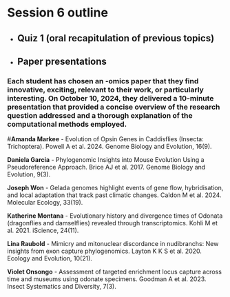 # Session 6 outline

* ## Quiz 1 (oral recapitulation of previous topics)
* ## Paper presentations
### Each student has chosen an -omics paper that they find innovative, exciting, relevant to their work, or particularly interesting. On October 10, 2024, they delivered a 10-minute presentation that provided a concise overview of the research question addressed and a thorough explanation of the computational methods employed.

   #**Amanda Markee** - Evolution of Opsin Genes in Caddisflies (Insecta: Trichoptera). Powell A et al. 2024. Genome Biology and Evolution, 16(9).
    
   **Daniela Garcia** - Phylogenomic Insights into Mouse Evolution Using a Pseudoreference Approach. Brice AJ et al. 2017. Genome Biology and Evolution, 9(3).
    
   **Joseph Won** - Gelada genomes highlight events of gene flow, hybridisation, and local adaptation that track past climatic changes. Caldon M et al. 2024. Molecular Ecology, 33(19).
    
   **Katherine Montana** - Evolutionary history and divergence times of Odonata (dragonflies and damselflies) revealed through transcriptomics. Kohli M et al. 2021. iScience, 24(11).
    
   **Lina Raubold** - Mimicry and mitonuclear discordance in nudibranchs: New insights from exon capture phylogenomics. Layton K K S et al. 2020. Ecology and Evolution, 10(21).
    
   **Violet Onsongo** - Assessment of targeted enrichment locus capture across time and museums using odonate specimens. Goodman A et al. 2023. Insect Systematics and Diversity, 7(3).
